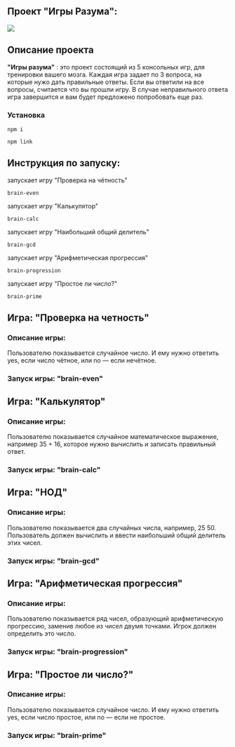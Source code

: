## Проект "Игры Разума":
<a href="https://codeclimate.com/github/Moshi231/frontend-project-44/maintainability"><img src="https://api.codeclimate.com/v1/badges/52805e94c8c0351eb573/maintainability" /></a>
## Описание проекта
__"Игры разума"__ : это проект состоящий из 5 консольных игр, для тренировки вашего мозга. Каждая игра задает по 3 вопроса, на которые нужо дать правильные ответы. Если вы ответили на все вопросы, считается что вы прошли игру. В случае неправильного ответа игра завершится и вам будет предложено попробовать еще раз.

### Установка

```
npm i
```
```
npm link
```

## Инструкция по запуску:

запускает игру "Проверка на чётность"

```
brain-even
```

запускает игру "Калькулятор"

```
brain-calc
```

запускает игру "Наибольший общий делитель"

```
brain-gcd
```

запускает игру "Арифметическая прогрессия"

```
brain-progression
```

запускает игру "Простое ли число?"

```
brain-prime
```
## Игра: "Проверка на четность"
### Описание игры:
Пользователю показывается случайное число. И ему нужно ответить yes, если число чётное, или no — если нечётное.
### Запуск игры: __"brain-even"__


## Игра: "Калькулятор"
### Описание игры:
Пользователю показывается случайное математическое выражение, например 35 + 16, которое нужно вычислить и записать правильный ответ.
### Запуск игры: __"brain-calc"__


## Игра: "НОД"
### Описание игры:
Пользователю показывается два случайных числа, например, 25 50. Пользователь должен вычислить и ввести наибольший общий делитель этих чисел.
### Запуск игры: __"brain-gcd"__


## Игра: "Арифметическая прогрессия"
### Описание игры:
Пользователю показывается ряд чисел, образующий арифметическую прогрессию, заменив любое из чисел двумя точками. Игрок должен определить это число.
### Запуск игры: __"brain-progression"__


## Игра: "Простое ли число?"
### Описание игры:
Пользователю показывается случайное число. И ему нужно ответить yes, если число простое, или no — если не простое.
### Запуск игры: __"brain-prime"__
